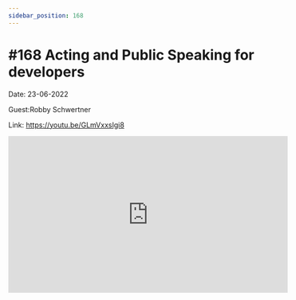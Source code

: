 ```yaml
---
sidebar_position: 168
---
```


# #168 Acting and Public Speaking for developers

Date: 23-06-2022

Guest:Robby Schwertner

Link: https://youtu.be/GLmVxxsIgi8

<iframe width="560" height="315" src="https://www.youtube.com/embed/GLmVxxsIgi8" title="YouTube video player" frameborder="0" allow="accelerometer; autoplay; clipboard-write; encrypted-media; gyroscope; picture-in-picture; web-share" allowfullscreen></iframe>